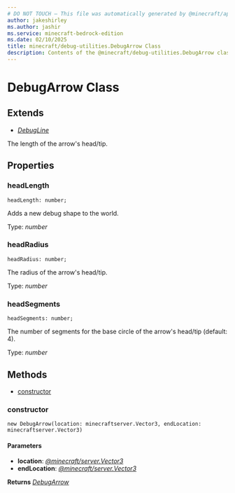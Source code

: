 ```yaml
---
# DO NOT TOUCH — This file was automatically generated by @minecraft/api-docs-generator, to report problems file an issue at https://github.com/Mojang/minecraft-scripting-libraries
author: jakeshirley
ms.author: jashir
ms.service: minecraft-bedrock-edition
ms.date: 02/10/2025
title: minecraft/debug-utilities.DebugArrow Class
description: Contents of the @minecraft/debug-utilities.DebugArrow class.
---
```

# DebugArrow Class

## Extends
- [*DebugLine*](DebugLine.md)

The length of the arrow's head/tip.

## Properties

### **headLength**
`headLength: number;`

Adds a new debug shape to the world.

Type: *number*

### **headRadius**
`headRadius: number;`

The radius of the arrow's head/tip.

Type: *number*

### **headSegments**
`headSegments: number;`

The number of segments for the base circle of the arrow's head/tip (default: 4).

Type: *number*

## Methods
- [constructor](#constructor)

### **constructor**
`
new DebugArrow(location: minecraftserver.Vector3, endLocation: minecraftserver.Vector3)
`

#### **Parameters**
- **location**: [*@minecraft/server.Vector3*](../../../scriptapi/minecraft/server/Vector3.md)
- **endLocation**: [*@minecraft/server.Vector3*](../../../scriptapi/minecraft/server/Vector3.md)

**Returns** [*DebugArrow*](DebugArrow.md)
